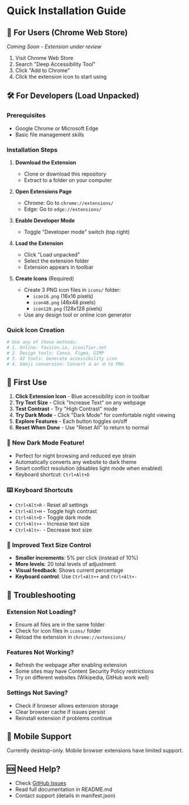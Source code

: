 # Quick Installation Guide

## 🚀 For Users (Chrome Web Store)
*Coming Soon - Extension under review*

1. Visit Chrome Web Store
2. Search "Deep Accessibility Tool"
3. Click "Add to Chrome"
4. Click the extension icon to start using

## 🛠️ For Developers (Load Unpacked)

### Prerequisites
- Google Chrome or Microsoft Edge
- Basic file management skills

### Installation Steps

1. **Download the Extension**
   - Clone or download this repository
   - Extract to a folder on your computer

2. **Open Extensions Page**
   - Chrome: Go to `chrome://extensions/`
   - Edge: Go to `edge://extensions/`

3. **Enable Developer Mode**
   - Toggle "Developer mode" switch (top right)

4. **Load the Extension**
   - Click "Load unpacked"
   - Select the extension folder
   - Extension appears in toolbar

5. **Create Icons** (Required)
   - Create 3 PNG icon files in `icons/` folder:
     - `icon16.png` (16x16 pixels)
     - `icon48.png` (48x48 pixels)  
     - `icon128.png` (128x128 pixels)
   - Use any design tool or online icon generator

### Quick Icon Creation
```bash
# Use any of these methods:
# 1. Online: favicon.io, iconifier.net
# 2. Design tools: Canva, Figma, GIMP
# 3. AI tools: Generate accessibility icon
# 4. Emoji conversion: Convert ♿ or 🌐 to PNG
```

## 🎯 First Use

1. **Click Extension Icon** - Blue accessibility icon in toolbar
2. **Try Text Size** - Click "Increase Text" on any webpage
3. **Test Contrast** - Try "High Contrast" mode
4. **Try Dark Mode** - Click "Dark Mode" for comfortable night viewing
5. **Explore Features** - Each button toggles on/off
6. **Reset When Done** - Use "Reset All" to return to normal

### 🎨 **New Dark Mode Feature!**
- Perfect for night browsing and reduced eye strain
- Automatically converts any website to dark theme
- Smart conflict resolution (disables light mode when enabled)
- Keyboard shortcut: `Ctrl+Alt+D`

### ⌨️ **Keyboard Shortcuts**
- `Ctrl+Alt+R` - Reset all settings
- `Ctrl+Alt+H` - Toggle high contrast
- `Ctrl+Alt+D` - Toggle dark mode
- `Ctrl+Alt++` - Increase text size
- `Ctrl+Alt+-` - Decrease text size

### 🔧 **Improved Text Size Control**
- **Smaller increments**: 5% per click (instead of 10%)
- **More levels**: 20 total levels of adjustment
- **Visual feedback**: Shows current percentage
- **Keyboard control**: Use `Ctrl+Alt++` and `Ctrl+Alt+-`

## 🔧 Troubleshooting

### Extension Not Loading?
- Ensure all files are in the same folder
- Check for icon files in `icons/` folder
- Reload the extension in `chrome://extensions/`

### Features Not Working?
- Refresh the webpage after enabling extension
- Some sites may have Content Security Policy restrictions
- Try on different websites (Wikipedia, GitHub work well)

### Settings Not Saving?
- Check if browser allows extension storage
- Clear browser cache if issues persist
- Reinstall extension if problems continue

## 📱 Mobile Support
Currently desktop-only. Mobile browser extensions have limited support.

## 🆘 Need Help?
- Check [GitHub Issues](https://github.com/SamsudeenAshad/Deep_Accesible_tool/issues)
- Read full documentation in README.md
- Contact support (details in manifest.json)
